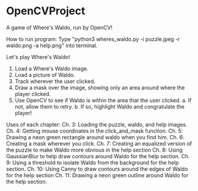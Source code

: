 # OpenCVProject
A game of Where's Waldo, run by OpenCV!

How to run program:
Type "python3 wheres_waldo.py -i puzzle.jpeg -r waldo.png -a help.png" into terminal.

Let's play Where's Waldo!
1. Load a Where's Waldo image.
2. Load a picture of Waldo.
3. Track wherever the user clicked.
4. Draw a mask over the image, showing only an area around where the player clicked.
5. Use OpenCV to see if Waldo is within the area that the user clicked.
  a. If not, allow them to retry.
  b. If so, highlight Waldo and congratulate the player!

Uses of each chapter:
Ch. 3: Loading the puzzle, waldo, and help images.
Ch. 4: Getting mouse coordinates in the click_and_mask function.
Ch. 5: Drawing a neon green rectangle around waldo when you find him.
Ch. 6: Creating a mask wherever you click.
Ch. 7: Creating an equalized version of the puzzle to make Waldo more obvious in the help section
Ch. 8: Using GaussianBlur to help draw contours around Waldo for the help section.
Ch. 9: Using a threshold to isolate Waldo from the background for the help section.
Ch. 10: Using Canny to draw contours around the edges of Waldo for the help section
Ch. 11: Drawing a neon green outline around Waldo for the help section.
